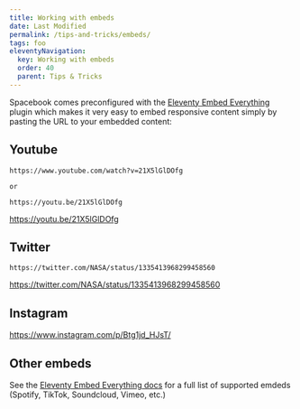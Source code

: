 ```yaml
---
title: Working with embeds 
date: Last Modified
permalink: /tips-and-tricks/embeds/
tags: foo
eleventyNavigation:
  key: Working with embeds
  order: 40 
  parent: Tips & Tricks
---
```

Spacebook comes preconfigured with the [Eleventy Embed Everything](https://github.com/gfscott/eleventy-plugin-embed-everything) plugin which makes it very easy to embed responsive content simply by pasting the URL to your embedded content:

## Youtube

```
https://www.youtube.com/watch?v=21X5lGlDOfg

or 

https://youtu.be/21X5lGlDOfg

```

https://youtu.be/21X5lGlDOfg

## Twitter

```
https://twitter.com/NASA/status/1335413968299458560
```
https://twitter.com/NASA/status/1335413968299458560

## Instagram

https://www.instagram.com/p/Btg1jd_HJsT/

## Other embeds 

See the [Eleventy Embed Everything docs](https://github.com/gfscott/eleventy-plugin-embed-everything) for a full list of supported emdeds (Spotify, TikTok, Soundcloud, Vimeo, etc.)

